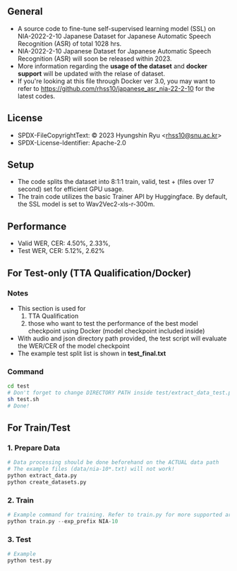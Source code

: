 ## General
- A source code to fine-tune self-supervised learning model (SSL) on NIA-2022-2-10 Japanese Dataset for Japanese Automatic Speech Recognition (ASR) of total 1028 hrs.
- NIA-2022-2-10 Japanese Dataset for Japanese Automatic Speech Recognition (ASR) will soon be released within 2023.
- More information regarding the **usage of the dataset** and **docker support** will be updated with the relase of dataset.
- If you're looking at this file through Docker ver 3.0, you may want to refer to https://github.com/rhss10/japanese_asr_nia-22-2-10 for the latest codes.

## License
- SPDX-FileCopyrightText: © 2023 Hyungshin Ryu \<rhss10@snu.ac.kr\>
- SPDX-License-Identifier: Apache-2.0

## Setup
- The code splits the dataset into 8:1:1 train, valid, test + (files over 17 second) set for efficient GPU usage.
- The train code utilizes the basic Trainer API by Huggingface. By default, the SSL model is set to Wav2Vec2-xls-r-300m.

## Performance
- Valid WER, CER: 4.50%, 2.33%,
- Test WER, CER: 5.12%, 2.62%

## For Test-only (TTA Qualification/Docker)
### Notes
- This section is used for
    1. TTA Qualification
    2. those who want to test the performance of the best model checkpoint using Docker (model checkpoint included inside)
- With audio and json directory path provided, the test script will evaluate the WER/CER of the model checkpoint
- The example test split list is shown in **test_final.txt** 

### Command
```bash
cd test
# Don't forget to change DIRECTORY PATH inside test/extract_data_test.py before executing the bash script
sh test.sh
# Done!
```

## For Train/Test
### 1. Prepare Data
```python
# Data processing should be done beforehand on the ACTUAL data path
# The example files (data/nia-10*.txt) will not work!
python extract_data.py
python create_datasets.py
```
### 2. Train
```python
# Example command for training. Refer to train.py for more supported arguments
python train.py --exp_prefix NIA-10
```
### 3. Test
```python
# Example
python test.py
```
